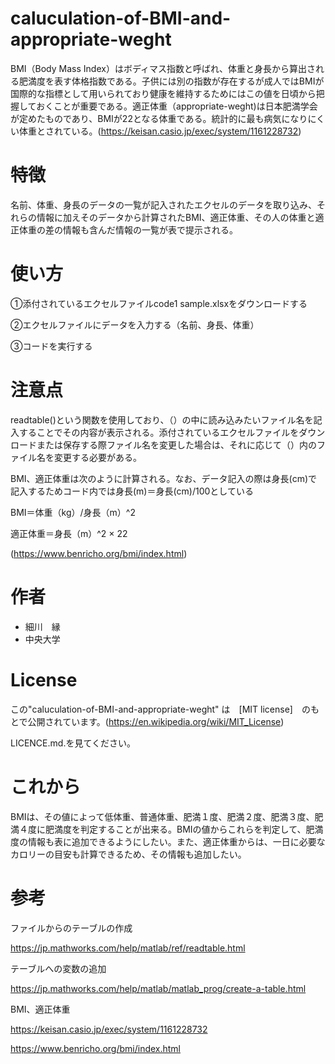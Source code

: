 # caluculation-of-BMI-and-appropriate-weght

 
BMI（Body Mass Index）はボディマス指数と呼ばれ、体重と身長から算出される肥満度を表す体格指数である。子供には別の指数が存在するが成人ではBMIが国際的な指標として用いられており健康を維持するためにはこの値を日頃から把握しておくことが重要である。適正体重（appropriate-weght)は日本肥満学会が定めたものであり、BMIが22となる体重である。統計的に最も病気になりにくい体重とされている。(https://keisan.casio.jp/exec/system/1161228732)

# 特徴

 
名前、体重、身長のデータの一覧が記入されたエクセルのデータを取り込み、それらの情報に加えそのデータから計算されたBMI、適正体重、その人の体重と適正体重の差の情報も含んだ情報の一覧が表で提示される。
 
# 使い方
 

①添付されているエクセルファイルcode1 sample.xlsxをダウンロードする

②エクセルファイルにデータを入力する（名前、身長、体重）

③コードを実行する
 
# 注意点


readtable()という関数を使用しており、（）の中に読み込みたいファイル名を記入することでその内容が表示される。添付されているエクセルファイルをダウンロードまたは保存する際ファイル名を変更した場合は、それに応じて（）内のファイル名を変更する必要がある。

BMI、適正体重は次のように計算される。なお、データ記入の際は身長(cm)で記入するためコード内では身長(m)＝身長(cm)/100としている

BMI＝体重（kg）/身長（m）^2

適正体重＝身長（m）^2 × 22

(https://www.benricho.org/bmi/index.html)

# 作者
 
* 細川　縁
* 中央大学
 
# License

 この"caluculation-of-BMI-and-appropriate-weght" は　[MIT license]　のもとで公開されています。(https://en.wikipedia.org/wiki/MIT_License)　
 
 LICENCE.md.を見てください。
# これから

BMIは、その値によって低体重、普通体重、肥満１度、肥満２度、肥満３度、肥満４度に肥満度を判定することが出来る。BMIの値からこれらを判定して、肥満度の情報も表に追加できるようにしたい。また、適正体重からは、一日に必要なカロリーの目安も計算できるため、その情報も追加したい。

# 参考

ファイルからのテーブルの作成　

https://jp.mathworks.com/help/matlab/ref/readtable.html

テーブルへの変数の追加　

https://jp.mathworks.com/help/matlab/matlab_prog/create-a-table.html

BMI、適正体重

https://keisan.casio.jp/exec/system/1161228732

https://www.benricho.org/bmi/index.html
